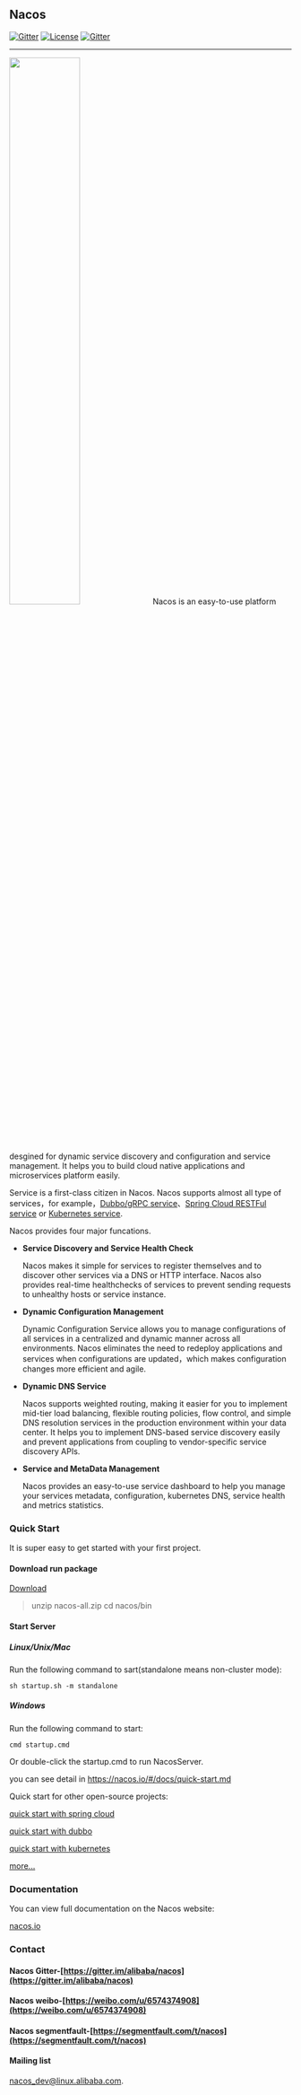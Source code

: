 ## Nacos 


[![Gitter](https://badges.gitter.im/alibaba/nacos.svg)](https://gitter.im/alibaba/nacos?utm_source=badge&utm_medium=badge&utm_campaign=pr-badge)   [![License](https://img.shields.io/badge/license-Apache%202-4EB1BA.svg)](https://www.apache.org/licenses/LICENSE-2.0.html)
[![Gitter](https://travis-ci.org/alibaba/nacos.svg?branch=master)](https://travis-ci.org/alibaba/nacos)

-------
<img src="doc/Nacos_Logo.png" width="50%" height="50%" />
Nacos is an easy-to-use platform desgined for dynamic service discovery and configuration and service management. It helps you to build cloud native applications and microservices platform easily.

Service is a first-class citizen in Nacos. Nacos supports almost all type of services，for example，[Dubbo/gRPC service](xx)、[Spring Cloud RESTFul service](xx) or [Kubernetes service](xx).

Nacos provides four major funcations.

* **Service Discovery and Service Health Check** 
    
    Nacos makes it simple for services to register themselves and to discover other services via a DNS or HTTP interface. Nacos also provides real-time healthchecks of services to prevent sending requests to unhealthy hosts or service instance.

* **Dynamic Configuration Management**
  
  Dynamic Configuration Service allows you to manage configurations of all services in a centralized and dynamic manner across all environments. Nacos eliminates the need to redeploy applications and services when configurations are updated，which makes configuration changes more efficient and agile.

* **Dynamic DNS Service**

   Nacos supports weighted routing, making it easier for you to implement mid-tier load balancing, flexible routing policies, flow control, and simple DNS resolution services in the production environment within your data center. It helps you to implement DNS-based service discovery easily and prevent applications from coupling to vendor-specific service discovery APIs.

* **Service and MetaData Management**
	
	Nacos provides an easy-to-use service dashboard to help you manage your services metadata, configuration, kubernetes DNS, service health and metrics statistics.
 

### Quick Start
It is super easy to get started with your first project.

#### Download run package 
[Download](http://nacos.oss-cn-hangzhou-zmf.aliyuncs.com/nacos-server-0.1.0.zip)
  > unzip nacos-all.zip 
  > cd nacos/bin
#### Start Server
##### Linux/Unix/Mac

Run the following command to sart(standalone means non-cluster mode): 

`sh startup.sh -m standalone`

##### Windows
Run the following command to start:

`cmd startup.cmd`

Or double-click the startup.cmd to run NacosServer.

you can see detail in https://nacos.io/#/docs/quick-start.md

Quick start for other open-source projects:

[quick start with spring cloud](https://nacos.io/#/docs/use-nacos-with-springcloud.md)

[quick start with dubbo](https://nacos.io/#/docs/use-nacos-with-dubbo.md)

[quick start with kubernetes](https://nacos.io/#/docs/use-nacos-with-kubernetes.md)

[more...](https://nacos.io/)

### Documentation

You can view full documentation on the Nacos website:

[nacos.io](https://nacos.io/#/docs/what-is-nacos.md)

### Contact

#### Nacos Gitter-[https://gitter.im/alibaba/nacos](https://gitter.im/alibaba/nacos)

#### Nacos weibo-[https://weibo.com/u/6574374908](https://weibo.com/u/6574374908)

#### Nacos segmentfault-[https://segmentfault.com/t/nacos](https://segmentfault.com/t/nacos)

#### Mailing list
 [nacos\_dev@linux.alibaba.com](https://lark.alipay.com/nacos/nacosdocs/vl19q1).

